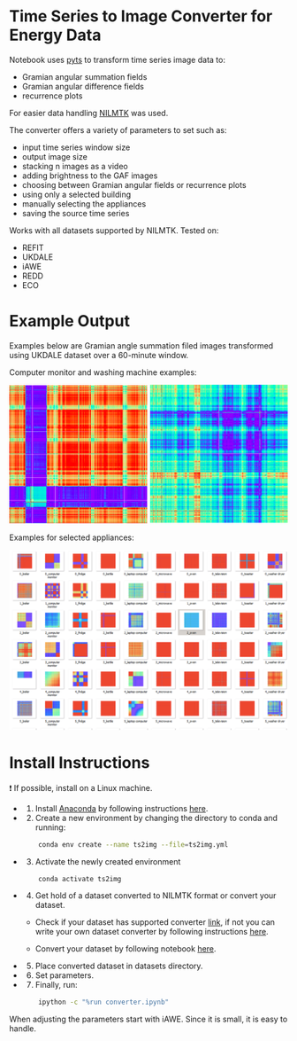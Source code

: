 # Time Series to Image Converter for Energy Data

Notebook uses [pyts](https://pyts.readthedocs.io) to transform time series image data to:

* Gramian angular summation fields
* Gramian angular difference fields
* recurrence plots 

For easier data handling [NILMTK](https://github.com/nilmtk/nilmtk) was used. 

The converter offers a variety of parameters to set such as:

* input time series window size
* output image size
* stacking n images as a video
* adding brightness to the GAF images
* choosing between Gramian angular fields or recurrence plots
* using only a selected building
* manually selecting the appliances
* saving the source time series

Works with all datasets supported by NILMTK. Tested on:

* REFIT
* UKDALE
* iAWE
* REDD
* ECO   

# Example Output 

Examples below are Gramian angle summation filed images transformed using UKDALE dataset over a 60-minute window.

Computer monitor and washing machine examples:
<p float="center">
    <img src="/imgs/iawe-computer-gasf.png" width="250" />
    <img src="/imgs/iawe-washm-gaf.png" width="250" />
</p>

Examples for selected appliances:
<p float="center">
    <img src="/imgs/gaf_matrix.png" width="600" />
</p>

# Install Instructions  
  
❗️ If possible, install on a Linux machine.

* 1. Install [Anaconda](https://anaconda.org) by following instructions [here](https://docs.conda.io/projects/conda/en/latest/user-guide/install/linux.html).


* 2. Create a new environment by changing the directory to conda and running:

    ```bash
        conda env create --name ts2img --file=ts2img.yml 
    ```
* 3. Activate the newly created environment 

    ```bash
        conda activate ts2img
    ```

* 4. Get hold of a dataset converted to NILMTK format or convert your dataset.

    * Check if your dataset has supported converter [link](https://github.com/nilmtk/nilmtk/blob/master/docs/source/nilmtk.dataset_converters.rst), if not you can write your own dataset converter by following instructions [here](https://github.com/nilmtk/nilmtk/blob/master/docs/manual/development_guide/writing_a_dataset_converter.md).

    * Convert your dataset by following notebook [here](https://github.com/nilmtk/nilmtk/blob/master/docs/manual/user_guide/data.ipynb).

* 5. Place converted dataset in datasets directory.

* 6. Set parameters.

* 7. Finally, run:
    ```bash
        ipython -c "%run converter.ipynb"
    ```
When adjusting the parameters start with iAWE. Since it is small, it is easy to handle. 

